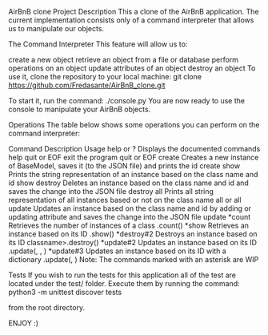 AirBnB clone
Project Description
This a clone of the AirBnB application. The current implementation consists only of a command interpreter that allows us to manipulate our objects.

The Command Interpreter
This feature will allow us to:

create a new object
retrieve an object from a file or database
perform operations on an object
update attributes of an object
destroy an object
To use it, clone the repository to your local machine: git clone https://github.com/Fredasante/AirBnB_clone.git

To start it, run the command: ./console.py You are now ready to use the console to manipulate your AirBnB objects.

Operations
The table below shows some operations you can perform on the command interpreter:

Command	Description	Usage
help or ?	Displays the documented commands	help
quit or EOF	exit the program	quit or EOF
create	Creates a new instance of BaseModel, saves it (to the JSON file) and prints the id	create <class name>
show	Prints the string representation of an instance based on the class name and id	show <class name> <id>
destroy	Deletes an instance based on the class name and id and saves the change into the JSON file	destroy <classname> <id>
all	Prints all string representation of all instances based or not on the class name	all <classname> or all
update	Updates an instance based on the class name and id by adding or updating attribute and saves the change into the JSON file	update <classname> <id> <attributename> <attributevalue>
*count	Retrieves the number of instances of a class	<classname>.count()
*show	Retrieves an instance based on its ID	<classname>.show(<id>)
*destroy#2	Destroys an instance based on its ID	classname>.destroy(<id>)
*update#2	Updates an instance based on its ID	<classname>.update(<id>, <attributename>, <attributevalue>)
*update#3	Updates an instance based on its ID with a dictionary	<classname>.update(<id>, <dictionary representation>)
Note: The commands marked with an asterisk are WIP

Tests
If you wish to run the tests for this application all of the test are located under the test/ folder. Execute them by running the command: python3 -m unittest discover tests

from the root directory.

ENJOY :)
